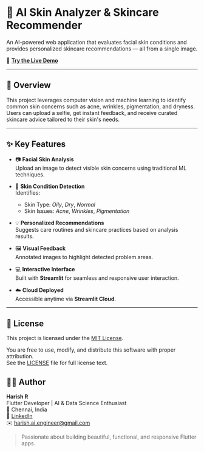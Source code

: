 # 🧴 AI Skin Analyzer & Skincare Recommender

An AI-powered web application that evaluates facial skin conditions and provides personalized skincare recommendations — all from a single image.

🔗 **[Try the Live Demo](
https://ai-skincare-tool.streamlit.app/)**

---

## 🌟 Overview

This project leverages computer vision and machine learning to identify common skin concerns such as acne, wrinkles, pigmentation, and dryness. Users can upload a selfie, get instant feedback, and receive curated skincare advice tailored to their skin's needs.

---

## ✨ Key Features

- 📷 **Facial Skin Analysis**  
  Upload an image to detect visible skin concerns using traditional ML techniques.

- 🧠 **Skin Condition Detection**  
  Identifies:
  - Skin Type: *Oily*, *Dry*, *Normal*
  - Skin Issues: *Acne*, *Wrinkles*, *Pigmentation*

- 💡 **Personalized Recommendations**  
  Suggests care routines and skincare practices based on analysis results.

- 🖼️ **Visual Feedback**  
  Annotated images to highlight detected problem areas.

- 💻 **Interactive Interface**  
  Built with **Streamlit** for seamless and responsive user interaction.


- ☁️ **Cloud Deployed**  
  Accessible anytime via **Streamlit Cloud**.

---

## 📄 License

This project is licensed under the [MIT License](LICENSE).

You are free to use, modify, and distribute this software with proper attribution.  
See the [LICENSE](LICENSE) file for full license text.



## 👨‍💻 Author

**Harish R**  
Flutter Developer | AI & Data Science Enthusiast  
📍 Chennai, India  
🔗 [LinkedIn](www.linkedin.com/in/harish-ai-engineer)  
✉️ harish.ai.engineer@gmail.com

> Passionate about building beautiful, functional, and responsive Flutter apps.






